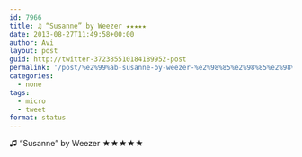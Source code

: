 ```yaml
---
id: 7966
title: ♫ “Susanne” by Weezer ★★★★★
date: 2013-08-27T11:49:58+00:00
author: Avi
layout: post
guid: http://twitter-372385510184189952-post
permalink: '/post/%e2%99%ab-susanne-by-weezer-%e2%98%85%e2%98%85%e2%98%85%e2%98%85%e2%98%85/'
categories:
  - none
tags:
  - micro
  - tweet
format: status
---
```

♫ “Susanne” by Weezer ★★★★★